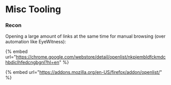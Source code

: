# Misc Tooling

### Recon

Opening a large amount of links at the same time for manual browsing (over automation like EyeWitness):

{% embed url="https://chrome.google.com/webstore/detail/openlist/nkpjembldfckmdchbdiclhfedcngbgnl?hl=en" %}

{% embed url="https://addons.mozilla.org/en-US/firefox/addon/openlist/" %}
